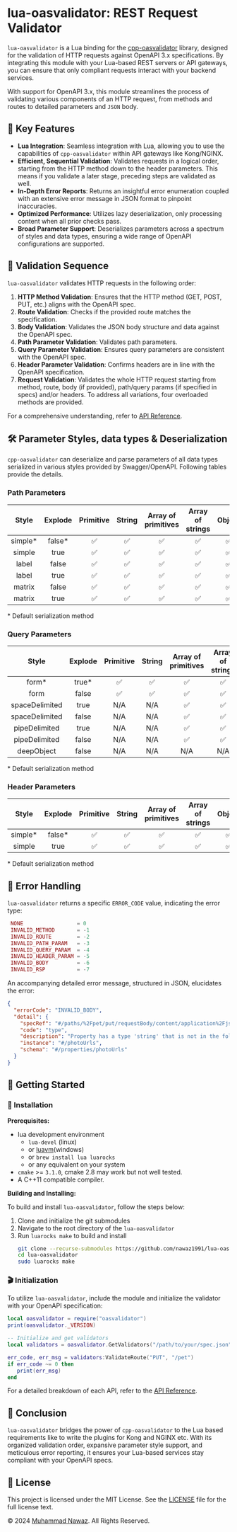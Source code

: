 # lua-oasvalidator: REST Request Validator

`lua-oasvalidator` is a Lua binding for the [cpp-oasvalidator](https://github.com/nawaz1991/cpp-oasvalidator) library, designed for the validation of HTTP requests against OpenAPI 3.x specifications. By integrating this module with your Lua-based REST servers or API gateways, you can ensure that only compliant requests interact with your backend services.

With support for OpenAPI 3.x, this module streamlines the process of validating various components of an HTTP request, from methods and routes to detailed parameters and `JSON` body.

## 🌟 Key Features
- **Lua Integration**: Seamless integration with Lua, allowing you to use the capabilities of `cpp-oasvalidator` within API gateways like Kong/NGINX.
- **Efficient, Sequential Validation**: Validates requests in a logical order, starting from the HTTP method down to the header parameters. This means if you validate a later stage, preceding steps are validated as well.
- **In-Depth Error Reports**: Returns an insightful error enumeration coupled with an extensive error message in JSON format to pinpoint inaccuracies.
- **Optimized Performance**: Utilizes lazy deserialization, only processing content when all prior checks pass.
- **Broad Parameter Support**: Deserializes parameters across a spectrum of styles and data types, ensuring a wide range of OpenAPI configurations are supported.

## 📜 Validation Sequence
`lua-oasvalidator` validates HTTP requests in the following order:

1. **HTTP Method Validation**: Ensures that the HTTP method (GET, POST, PUT, etc.) aligns with the OpenAPI spec.
2. **Route Validation**: Checks if the provided route matches the specification.
3. **Body Validation**: Validates the JSON body structure and data against the OpenAPI spec.
4. **Path Parameter Validation**: Validates path parameters.
5. **Query Parameter Validation**: Ensures query parameters are consistent with the OpenAPI spec.
6. **Header Parameter Validation**: Confirms headers are in line with the OpenAPI specification.
7. **Request Validation**: Validates the whole HTTP request starting from method, route, body (if provided), path/query params (if specified in specs) and/or headers. To address all variations, four overloaded methods are provided.

For a comprehensive understanding, refer to [API Reference](API.md).

## 🛠 Parameter Styles, data types & Deserialization
`cpp-oasvalidator` can deserialize and parse parameters of all data types serialized in various styles provided by Swagger/OpenAPI. Following tables provide the details.

### Path Parameters
| **Style** | **Explode** | **Primitive** | **String** | **Array of primitives** | **Array of strings** | **Object** |
|:---------:|:-----------:|:-------------:|:----------:|:-----------------------:|:--------------------:|:----------:|
|  simple*  |   false*    |       ✅       |     ✅      |            ✅            |          ✅           |     ✅      |
|  simple   |    true     |       ✅       |     ✅      |            ✅            |          ✅           |     ✅      |
|   label   |    false    |       ✅       |     ✅      |            ✅            |          ✅           |     ✅      |
|   label   |    true     |       ✅       |     ✅      |            ✅            |          ✅           |     ✅      |
|  matrix   |    false    |       ✅       |     ✅      |            ✅            |          ✅           |     ✅      |
|  matrix   |    true     |       ✅       |     ✅      |            ✅            |          ✅           |     ✅      |

&#42; Default serialization method

### Query Parameters
|   **Style**    | **Explode** | **Primitive** | **String** | **Array of primitives** | **Array of strings** | **Object** |
|:--------------:|:-----------:|:-------------:|:----------:|:-----------------------:|:--------------------:|:----------:|
|     form*      |    true*    |       ✅       |     ✅      |            ✅            |          ✅           |     ✅      |
|      form      |    false    |       ✅       |     ✅      |            ✅            |          ✅           |     ✅      |
| spaceDelimited |    true     |      N/A      |    N/A     |            ✅            |          ✅           |    N/A     |
| spaceDelimited |    false    |      N/A      |    N/A     |            ✅            |          ✅           |    N/A     |
| pipeDelimited  |    true     |      N/A      |    N/A     |            ✅            |          ✅           |    N/A     |
| pipeDelimited  |    false    |      N/A      |    N/A     |            ✅            |          ✅           |    N/A     |
|   deepObject   |    false    |      N/A      |    N/A     |           N/A           |         N/A          |     ❌      |

&#42; Default serialization method

### Header Parameters
| **Style** | **Explode** | **Primitive** | **String** | **Array of primitives** | **Array of strings** | **Object** |
|:---------:|:-----------:|:-------------:|:----------:|:-----------------------:|:--------------------:|:----------:|
|  simple*  |   false*    |       ✅       |     ✅      |            ✅            |          ✅           |     ✅      |
|  simple   |    true     |       ✅       |     ✅      |            ✅            |          ✅           |     ✅      |

&#42; Default serialization method

## 🚫 Error Handling

`lua-oasvalidator` returns a specific `ERROR_CODE` value, indicating the error type:

```lua
 NONE                 = 0
 INVALID_METHOD       = -1
 INVALID_ROUTE        = -2
 INVALID_PATH_PARAM   = -3
 INVALID_QUERY_PARAM  = -4
 INVALID_HEADER_PARAM = -5
 INVALID_BODY         = -6
 INVALID_RSP          = -7
```

An accompanying detailed error message, structured in JSON, elucidates the error:

```JSON
{
  "errorCode": "INVALID_BODY",
  "detail": {
    "specRef": "#/paths/%2Fpet/put/requestBody/content/application%2Fjson/schema",
    "code": "type",
    "description": "Property has a type 'string' that is not in the following list: 'array'.",
    "instance": "#/photoUrls",
    "schema": "#/properties/photoUrls"
  }
}
```


## 🚀 Getting Started

### 🔧 Installation

**Prerequisites:**
* lua development environment
   * `lua-devel` (linux)
   * or [luavm](https://github.com/xpol/luavm)(windows)
   * or `brew install lua luarocks`
   * or any equivalent on your system
* `cmake` >= `3.1.0`, cmake 2.8 may work but not well tested.
* A C++11 compatible compiler.

**Building and Installing:**

To build and install `lua-oasvalidator`, follow the steps below:

1. Clone and initialize the git submodules
2. Navigate to the root directory of the `lua-oasvalidator`
3. Run `luarocks make` to build and install
   ```bash
   git clone --recurse-submodules https://github.com/nawaz1991/lua-oasvalidator.git
   cd lua-oasvalidator
   sudo luarocks make
   ```

### 🎬 Initialization
To utilize `lua-oasvalidator`, include the module and initialize the validator with your OpenAPI specification:

```lua
local oasvalidator = require("oasvalidator")
print(oasvalidator._VERSION)

-- Initialize and get validators
local validators = oasvalidator.GetValidators("/path/to/your/spec.json")

err_code, err_msg = validators:ValidateRoute("PUT", "/pet")
if err_code ~= 0 then
   print(err_msg)
end
```

For a detailed breakdown of each API, refer to the [API Reference](API.md).

## 📜 Conclusion

`lua-oasvalidator` bridges the power of `cpp-oasvalidator` to the Lua based requirements like to write the plugins for Kong and NGINX etc. With its organized validation order, expansive parameter style support, and meticulous error reporting, it ensures your Lua-based services stay compliant with your OpenAPI specs.

## 📄 License

This project is licensed under the MIT License. See the [LICENSE](LICENSE) file for the full license text.

© 2024 [Muhammad Nawaz](mailto:m.nawaz2003@gmail.com). All Rights Reserved.
